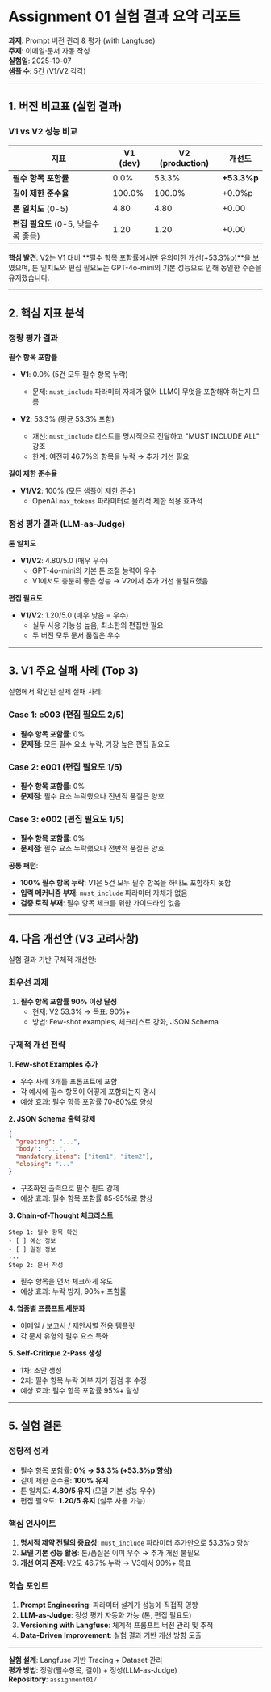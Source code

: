 # Assignment 01 실험 결과 요약 리포트

**과제**: Prompt 버전 관리 & 평가 (with Langfuse)  
**주제**: 이메일·문서 자동 작성  
**실험일**: 2025-10-07  
**샘플 수**: 5건 (V1/V2 각각)

---

## 1. 버전 비교표 (실험 결과)

### V1 vs V2 성능 비교

| 지표 | V1 (dev) | V2 (production) | 개선도 |
|------|----------|-----------------|--------|
| **필수 항목 포함률** | 0.0% | 53.3% | **+53.3%p** |
| **길이 제한 준수율** | 100.0% | 100.0% | +0.0%p |
| **톤 일치도** (0-5) | 4.80 | 4.80 | +0.00 |
| **편집 필요도** (0-5, 낮을수록 좋음) | 1.20 | 1.20 | +0.00 |

**핵심 발견**: V2는 V1 대비 **필수 항목 포함률에서만 유의미한 개선(+53.3%p)**을 보였으며, 톤 일치도와 편집 필요도는 GPT-4o-mini의 기본 성능으로 인해 동일한 수준을 유지했습니다.

---

## 2. 핵심 지표 분석

### 정량 평가 결과

**필수 항목 포함률**
- **V1**: 0.0% (5건 모두 필수 항목 누락)
  - 문제: `must_include` 파라미터 자체가 없어 LLM이 무엇을 포함해야 하는지 모름
  
- **V2**: 53.3% (평균 53.3% 포함)
  - 개선: `must_include` 리스트를 명시적으로 전달하고 "MUST INCLUDE ALL" 강조
  - 한계: 여전히 46.7%의 항목을 누락 → 추가 개선 필요

**길이 제한 준수율**
- **V1/V2**: 100% (모든 샘플이 제한 준수)
  - OpenAI `max_tokens` 파라미터로 물리적 제한 적용 효과적

### 정성 평가 결과 (LLM-as-Judge)

**톤 일치도**
- **V1/V2**: 4.80/5.0 (매우 우수)
  - GPT-4o-mini의 기본 톤 조절 능력이 우수
  - V1에서도 충분히 좋은 성능 → V2에서 추가 개선 불필요했음

**편집 필요도**
- **V1/V2**: 1.20/5.0 (매우 낮음 = 우수)
  - 실무 사용 가능성 높음, 최소한의 편집만 필요
  - 두 버전 모두 문서 품질은 우수

---

## 3. V1 주요 실패 사례 (Top 3)

실험에서 확인된 실제 실패 사례:

### Case 1: e003 (편집 필요도 2/5)
- **필수 항목 포함률**: 0%
- **문제점**: 모든 필수 요소 누락, 가장 높은 편집 필요도

### Case 2: e001 (편집 필요도 1/5)
- **필수 항목 포함률**: 0%
- **문제점**: 필수 요소 누락했으나 전반적 품질은 양호

### Case 3: e002 (편집 필요도 1/5)
- **필수 항목 포함률**: 0%
- **문제점**: 필수 요소 누락했으나 전반적 품질은 양호

**공통 패턴**:
- **100% 필수 항목 누락**: V1은 5건 모두 필수 항목을 하나도 포함하지 못함
- **입력 메커니즘 부재**: `must_include` 파라미터 자체가 없음
- **검증 로직 부재**: 필수 항목 체크를 위한 가이드라인 없음

---

## 4. 다음 개선안 (V3 고려사항)

실험 결과 기반 구체적 개선안:

### 최우선 과제
1. **필수 항목 포함률 90% 이상 달성**
   - 현재: V2 53.3% → 목표: 90%+
   - 방법: Few-shot examples, 체크리스트 강화, JSON Schema

### 구체적 개선 전략

**1. Few-shot Examples 추가**
- 우수 사례 3개를 프롬프트에 포함
- 각 예시에 필수 항목이 어떻게 포함되는지 명시
- 예상 효과: 필수 항목 포함률 70-80%로 향상

**2. JSON Schema 출력 강제**
```json
{
  "greeting": "...",
  "body": "...",
  "mandatory_items": ["item1", "item2"],
  "closing": "..."
}
```
- 구조화된 출력으로 필수 필드 강제
- 예상 효과: 필수 항목 포함률 85-95%로 향상

**3. Chain-of-Thought 체크리스트**
```
Step 1: 필수 항목 확인
- [ ] 예산 정보
- [ ] 일정 정보
...
Step 2: 문서 작성
```
- 필수 항목을 먼저 체크하게 유도
- 예상 효과: 누락 방지, 90%+ 포함률

**4. 업종별 프롬프트 세분화**
- 이메일 / 보고서 / 제안서별 전용 템플릿
- 각 문서 유형의 필수 요소 특화

**5. Self-Critique 2-Pass 생성**
- 1차: 초안 생성
- 2차: 필수 항목 누락 여부 자가 점검 후 수정
- 예상 효과: 필수 항목 포함률 95%+ 달성

---

## 5. 실험 결론

### 정량적 성과
- 필수 항목 포함률: **0% → 53.3% (+53.3%p 향상)**
- 길이 제한 준수율: **100% 유지**
- 톤 일치도: **4.80/5 유지** (모델 기본 성능 우수)
- 편집 필요도: **1.20/5 유지** (실무 사용 가능)

### 핵심 인사이트
1. **명시적 제약 전달의 중요성**: `must_include` 파라미터 추가만으로 53.3%p 향상
2. **모델 기본 성능 활용**: 톤/품질은 이미 우수 → 추가 개선 불필요
3. **개선 여지 존재**: V2도 46.7% 누락 → V3에서 90%+ 목표

### 학습 포인트
1. **Prompt Engineering**: 파라미터 설계가 성능에 직접적 영향
2. **LLM-as-Judge**: 정성 평가 자동화 가능 (톤, 편집 필요도)
3. **Versioning with Langfuse**: 체계적 프롬프트 버전 관리 및 추적
4. **Data-Driven Improvement**: 실험 결과 기반 개선 방향 도출

---

**실험 설계**: Langfuse 기반 Tracing + Dataset 관리  
**평가 방법**: 정량(필수항목, 길이) + 정성(LLM-as-Judge)  
**Repository**: `assignment01/`
